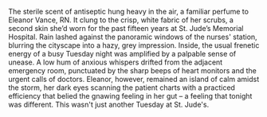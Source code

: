 The sterile scent of antiseptic hung heavy in the air, a familiar perfume to Eleanor Vance, RN.  It clung to the crisp, white fabric of her scrubs, a second skin she’d worn for the past fifteen years at St. Jude’s Memorial Hospital.  Rain lashed against the panoramic windows of the nurses' station, blurring the cityscape into a hazy, grey impression.  Inside, the usual frenetic energy of a busy Tuesday night was amplified by a palpable sense of unease.  A low hum of anxious whispers drifted from the adjacent emergency room, punctuated by the sharp beeps of heart monitors and the urgent calls of doctors.  Eleanor, however, remained an island of calm amidst the storm, her dark eyes scanning the patient charts with a practiced efficiency that belied the gnawing feeling in her gut – a feeling that tonight was different.  This wasn't just another Tuesday at St. Jude's.
